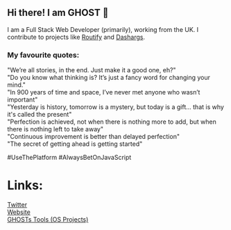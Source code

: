 ## Hi there! I am GHOST 👋
I am a Full Stack Web Developer (primarily), working from the UK. I contribute to projects like [Routify](https://github.com/roxiness/routify) and [Dashargs](https://github.com/ghoststools/dashargs).

### My favourite quotes:

"We’re all stories, in the end. Just make it a good one, eh?"<br />
"Do you know what thinking is? It’s just a fancy word for changing your mind."<br />
"In 900 years of time and space, I’ve never met anyone who wasn’t important"<br />
"Yesterday is history, tomorrow is a mystery, but today is a gift... that is why it's called the present"<br />
"Perfection is achieved, not when there is nothing more to add, but when there is nothing left to take away"<br />
"Continuous improvement is better than delayed perfection"<br />
"The secret of getting ahead is getting started"<br />

#UseThePlatform #AlwaysBetOnJavaScript
<!-- 
# Sponsors

Thanks to my amazing sponsors, you can check them out below and [sponsor me here](https://ghostdev.xyz/donate)

|![](https://user-images.githubusercontent.com/47755378/142604958-c8b70670-7650-485e-a131-5abc6ea55345.png)|![](https://user-images.githubusercontent.com/47755378/143571958-931c8c31-c710-4888-ae8d-8b8e4695ad9e.png)
|---|---|
|[Scott Spence](https://scottspence.com/)|[Fractal](https://github.com/fractalHQ)|
 -->
# Links:
[Twitter](https://twitter.com/onlyspaceghost)<br />
[Website](https://ghostdev.xyz)<br />
[GHOSTs Tools (OS Projects)](https://github.com/ghoststools)

